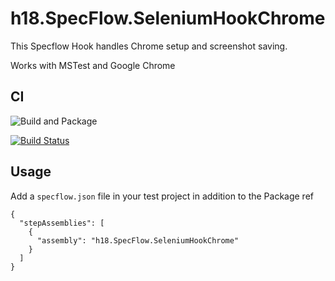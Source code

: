 # h18.SpecFlow.SeleniumHookChrome

This Specflow Hook handles Chrome setup and screenshot saving.

Works with MSTest and Google Chrome

## CI

![Build and Package](https://github.com/hangar18rip/h18.SpecFlow.SeleniumHookChrome/workflows/Build%20and%20Package/badge.svg)

[![Build Status](https://dev.azure.com/hangar18github/hangar_18/_apis/build/status/hangar18rip.h18.SpecFlow.SeleniumHookChrome?branchName=main)](https://dev.azure.com/hangar18github/hangar_18/_build/latest?definitionId=13&branchName=main)

## Usage

Add a ```specflow.json``` file in your test project in addition to the Package ref

```
{
  "stepAssemblies": [
    {
      "assembly": "h18.SpecFlow.SeleniumHookChrome"
    }
  ]
}
```
